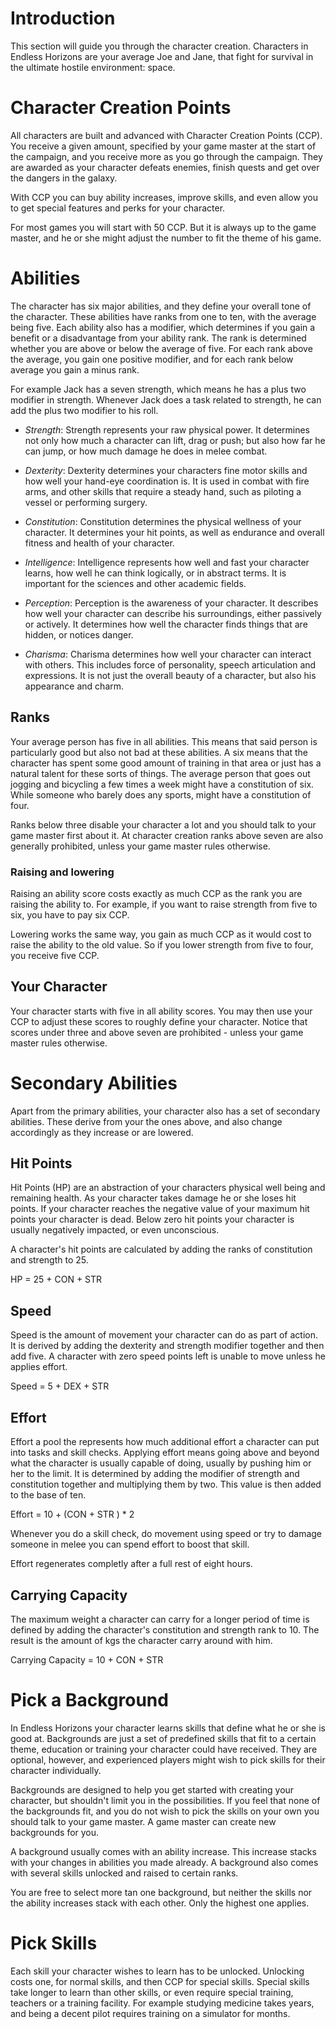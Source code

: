 # Introduction

This section will guide you through the character creation. Characters in
Endless Horizons are your average Joe and Jane, that fight for survival in
the ultimate hostile environment: space.

# Character Creation Points

All characters are built and advanced with Character Creation Points (CCP).
You receive a given amount, specified by your game master at the start of the
campaign, and you receive more as you go through the campaign. They are
awarded as your character defeats enemies, finish quests and get over the
dangers in the galaxy.

With CCP you can buy ability increases, improve skills, and even allow you to
get special features and perks for your character.

For most games you will start with 50 CCP. But it is always up to the game
master, and he or she might adjust the number to fit the theme of his game.

# Abilities

The character has six major abilities, and they define your overall tone of the
character. These abilities have ranks from one to ten, with the average being
five. Each ability also has a modifier, which determines if you gain a benefit
or a disadvantage from your ability rank. The rank is determined whether you are
above or below the average of five. For each rank above the average, you gain
one positive modifier, and for each rank below average you gain a minus rank.

For example Jack has a seven strength, which means he has a plus two modifier
in strength. Whenever Jack does a task related to strength, he can add the plus
two modifier to his roll.

- _Strength_: Strength represents your raw physical power. It determines not
only how much a character can lift, drag or push; but also how far he can jump,
or how much damage he does in melee combat.

- _Dexterity_: Dexterity determines your characters fine motor skills and how
well your hand-eye coordination is. It is used in combat with fire arms, and
other skills that require a steady hand, such as piloting a vessel or performing
surgery.

- _Constitution_: Constitution determines the physical wellness of your
character. It determines your hit points, as well as endurance and overall
fitness and health of your character.

- _Intelligence_: Intelligence represents how well and fast your character
learns, how well he can think logically, or in abstract terms. It is important
for the sciences and other academic fields.

- _Perception_: Perception is the awareness of your character. It describes
how well your character can describe his surroundings, either passively or
actively. It determines how well the character finds things that are hidden,
or notices danger.

- _Charisma_: Charisma determines how well your character can interact with
others. This includes force of personality, speech articulation and expressions.
It is not just the overall beauty of a character, but also his appearance and
charm.

## Ranks

Your average person has five in all abilities. This means that said person is
particularly good but also not bad at these abilities. A six means that the
character has spent some good amount of training in that area or just has a
natural talent for these sorts of things. The average person that goes out
jogging and bicycling a few times a week might have a constitution of six.
While someone who barely does any sports, might have a constitution of four.

Ranks below three disable your character a lot and you should talk to your
game master first about it. At character creation ranks above seven are also
generally prohibited, unless your game master rules otherwise.

### Raising and lowering

Raising an ability score costs exactly as much CCP as the rank you are raising
the ability to. For example, if you want to raise strength from five to six, you
have to pay six CCP.

Lowering works the same way, you gain as much CCP as it would cost to raise the
ability to the old value. So if you lower strength from five to four, you
receive five CCP.

## Your Character

Your character starts with five in all ability scores. You may then use your
CCP to adjust these scores to roughly define your character. Notice that scores
under three and above seven are prohibited - unless your game master rules
otherwise.

# Secondary Abilities

Apart from the primary abilities, your character also has a set of secondary
abilities. These derive from your the ones above, and also change accordingly
as they increase or are lowered.

## Hit Points

Hit Points (HP) are an abstraction of your characters physical well being and
remaining health. As your character takes damage he or she loses hit points.
If your character reaches the negative value of your maximum hit points your
character is dead. Below zero hit points your character is usually negatively
impacted, or even unconscious.

A character's hit points are calculated by adding the ranks of constitution and
strength to 25.

<div class="formula formula-top formula-bottom">
HP = <span data-bracket-bottom="base">25</span>
<span data-bracket-top="rank">+ CON</span>
<span data-bracket-bottom="rank">+ STR</span>
</div>

## Speed

Speed is the amount of movement your character can do as part of action. It
is derived by adding the dexterity and strength modifier together and then add
five. A character with zero speed points left is unable to move unless he
applies effort.

<div class="formula formula-top formula-bottom">
Speed = <span data-bracket-bottom="base">5</span>
<span data-bracket-top="mod">+ DEX</span>
<span data-bracket-bottom="mod">+ STR</span>
</div>

## Effort

Effort a pool the represents how much additional effort a character can put into
tasks and skill checks. Applying effort means going above and beyond what the
character is usually capable of doing, usually by pushing him or her to the
limit. It is determined by adding the modifier of strength and constitution
together and multiplying them by two. This value is then added to the base of
ten.

<div class="formula formula-top formula-bottom">
Effort = <span data-bracket-bottom="base">10</span> +
(<span data-bracket-top="mod">CON</span>
<span data-bracket-bottom="mod">+ STR</span> ) * 2
</div>

Whenever you do a skill check, do movement using speed or try to damage someone
in melee you can spend effort to boost that skill.

Effort regenerates completly after a full rest of eight hours.

## Carrying Capacity

The maximum weight a character can carry for a longer period of time is defined
by adding the character's constitution and strength rank to 10. The result is
the amount of kgs the character carry around with him.

<div class="formula formula-top formula-bottom">
Carrying Capacity = <span data-bracket-bottom="base">10</span>
<span data-bracket-top="mod">+ CON</span>
<span data-bracket-bottom="mod">+ STR</span>
</div>

# Pick a Background

In Endless Horizons your character learns skills that define what he or she is
good at. Backgrounds are just a set of predefined skills that fit to a certain
theme, education or training your character could have received. They are
optional, however, and experienced players might wish to pick skills for their
character individually.

Backgrounds are designed to help you get started with creating your character,
but shouldn't limit you in the possibilities. If you feel that none of the
backgrounds fit, and you do not wish to pick the skills on your own you should
talk to your game master. A game master can create new backgrounds for you.

A background usually comes with an ability increase. This increase stacks with
your changes in abilities you made already. A background also comes with
several skills unlocked and raised to certain ranks.

You are free to select more tan one background, but neither the skills nor the
ability increases stack with each other. Only the highest one applies.

# Pick Skills

Each skill your character wishes to learn has to be unlocked. Unlocking costs
one, for normal skills, and then CCP for special skills. Special skills
take longer to learn than other skills, or even require special training,
teachers or a training facility. For example studying medicine takes years,
and being a decent pilot requires training on a simulator for months.
